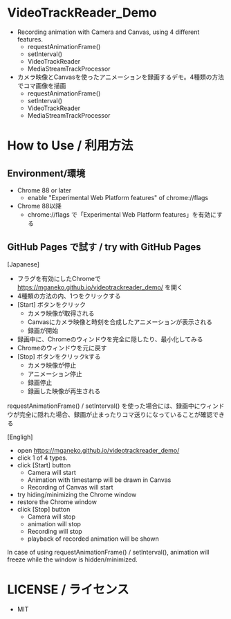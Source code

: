 # VideoTrackReader_Demo

- Recording animation with Camera and Canvas, using 4 different features.
  - requestAnimationFrame()
  - setInterval()
  - VideoTrackReader
  - MediaStreamTrackProcessor
- カメラ映像とCanvasを使ったアニメーションを録画するデモ。4種類の方法でコマ画像を描画
  - requestAnimationFrame()
  - setInterval()
  - VideoTrackReader
  - MediaStreamTrackProcessor


# How to Use / 利用方法

## Environment/環境

- Chrome 88 or later
  - enable "Experimental Web Platform features" of chrome://flags
- Chrome 88以降
  - chrome://flags で「Experimental Web Platform features」を有効にする

## GitHub Pages で試す / try with GitHub Pages

[Japanese]

- フラグを有効にしたChromeで https://mganeko.github.io/videotrackreader_demo/ を開く
- 4種類の方法の内、1つをクリックする
- [Start] ボタンをクリック
  - カメラ映像が取得される
  - Canvasにカメラ映像と時刻を合成したアニメーションが表示される
  - 録画が開始
- 録画中に、Chromeのウィンドウを完全に隠したり、最小化してみる
- Chromeのウィンドウを元に戻す
- [Stop] ボタンをクリックkする
  - カメラ映像が停止
  - アニメーション停止
  - 録画停止
  - 録画した映像が再生される

requestAnimationFrame() / setInterval() を使った場合には、録画中にウィンドウが完全に隠れた場合、録画が止まったりコマ送りになっていることが確認できる

[Engligh]

- open https://mganeko.github.io/videotrackreader_demo/ 
- click 1 of 4 types.
- click [Start] button
  - Camera will start
  - Animation with timestamp will be drawn in Canvas
  - Recording of Canvas will start
- try hiding/minimizing the Chrome window
- restore the Chrome window
- click [Stop] button
  - Camera will stop
  - animation will stop
  - Recording will stop
  - playback of recorded animation will be shown

In case of using requestAnimationFrame() / setInterval(), animation will freeze while the window is hidden/minimized. 


# LICENSE / ライセンス

- MIT


